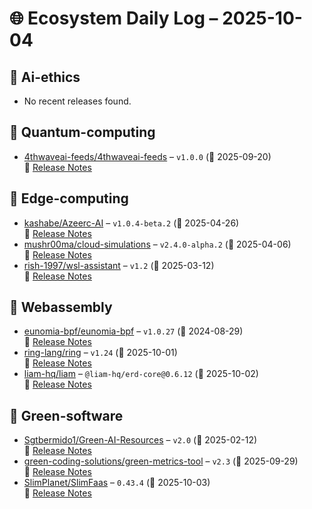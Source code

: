 # 🌐 Ecosystem Daily Log – 2025-10-04

## 🔹 Ai-ethics
- No recent releases found.

## 🔹 Quantum-computing
- [4thwaveai-feeds/4thwaveai-feeds](https://github.com/4thwaveai-feeds/4thwaveai-feeds/releases/tag/v1.0.0) – `v1.0.0` (📅 2025-09-20)  
  🔗 [Release Notes](https://github.com/4thwaveai-feeds/4thwaveai-feeds/releases/tag/v1.0.0)

## 🔹 Edge-computing
- [kashabe/Azeerc-AI](https://github.com/kashabe/Azeerc-AI/releases/tag/v1.0.4-beta.2) – `v1.0.4-beta.2` (📅 2025-04-26)  
  🔗 [Release Notes](https://github.com/kashabe/Azeerc-AI/releases/tag/v1.0.4-beta.2)
- [mushr00ma/cloud-simulations](https://github.com/mushr00ma/cloud-simulations/releases/tag/v2.4.0-alpha.2) – `v2.4.0-alpha.2` (📅 2025-04-06)  
  🔗 [Release Notes](https://github.com/mushr00ma/cloud-simulations/releases/tag/v2.4.0-alpha.2)
- [rish-1997/wsl-assistant](https://github.com/rish-1997/wsl-assistant/releases/tag/v1.2) – `v1.2` (📅 2025-03-12)  
  🔗 [Release Notes](https://github.com/rish-1997/wsl-assistant/releases/tag/v1.2)

## 🔹 Webassembly
- [eunomia-bpf/eunomia-bpf](https://github.com/eunomia-bpf/eunomia-bpf/releases/tag/v1.0.27) – `v1.0.27` (📅 2024-08-29)  
  🔗 [Release Notes](https://github.com/eunomia-bpf/eunomia-bpf/releases/tag/v1.0.27)
- [ring-lang/ring](https://github.com/ring-lang/ring/releases/tag/v1.24) – `v1.24` (📅 2025-10-01)  
  🔗 [Release Notes](https://github.com/ring-lang/ring/releases/tag/v1.24)
- [liam-hq/liam](https://github.com/liam-hq/liam/releases/tag/%40liam-hq/erd-core%400.6.12) – `@liam-hq/erd-core@0.6.12` (📅 2025-10-02)  
  🔗 [Release Notes](https://github.com/liam-hq/liam/releases/tag/%40liam-hq/erd-core%400.6.12)

## 🔹 Green-software
- [Sgtbermido1/Green-AI-Resources](https://github.com/Sgtbermido1/Green-AI-Resources/releases/tag/v2.0) – `v2.0` (📅 2025-02-12)  
  🔗 [Release Notes](https://github.com/Sgtbermido1/Green-AI-Resources/releases/tag/v2.0)
- [green-coding-solutions/green-metrics-tool](https://github.com/green-coding-solutions/green-metrics-tool/releases/tag/v2.3) – `v2.3` (📅 2025-09-29)  
  🔗 [Release Notes](https://github.com/green-coding-solutions/green-metrics-tool/releases/tag/v2.3)
- [SlimPlanet/SlimFaas](https://github.com/SlimPlanet/SlimFaas/releases/tag/0.43.4) – `0.43.4` (📅 2025-10-03)  
  🔗 [Release Notes](https://github.com/SlimPlanet/SlimFaas/releases/tag/0.43.4)